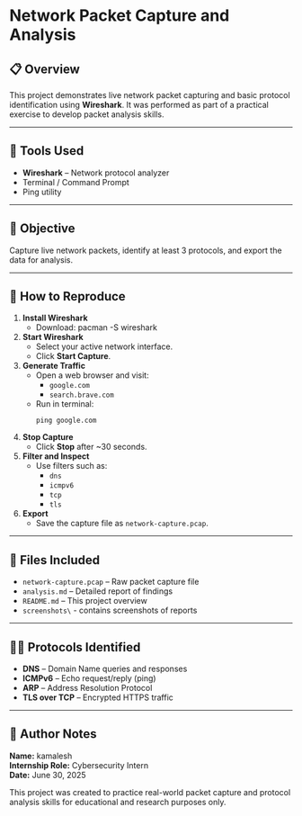 # Network Packet Capture and Analysis

## 📋 Overview
This project demonstrates live network packet capturing and basic protocol identification using **Wireshark**. It was performed as part of a practical exercise to develop packet analysis skills.

---

## 🧰 Tools Used
- **Wireshark** – Network protocol analyzer
- Terminal / Command Prompt
- Ping utility

---

## 🎯 Objective
Capture live network packets, identify at least 3 protocols, and export the data for analysis.

---

## 🚀 How to Reproduce

1. **Install Wireshark**
   - Download: pacman -S wireshark
2. **Start Wireshark**
   - Select your active network interface.
   - Click **Start Capture**.
3. **Generate Traffic**
   - Open a web browser and visit:
     - `google.com`
     - `search.brave.com`
   - Run in terminal:
     ```
     ping google.com
     ```
4. **Stop Capture**
   - Click **Stop** after ~30 seconds.
5. **Filter and Inspect**
   - Use filters such as:
     - `dns`
     - `icmpv6`
     - `tcp`
     - `tls`
6. **Export**
   - Save the capture file as `network-capture.pcap`.

---

## 📝 Files Included

- `network-capture.pcap` – Raw packet capture file
- `analysis.md` – Detailed report of findings
- `README.md` – This project overview
- `screenshots\` - contains screenshots of reports
---

## 🕵️‍♂️ Protocols Identified

- **DNS** – Domain Name queries and responses
- **ICMPv6** – Echo request/reply (ping)
- **ARP** – Address Resolution Protocol
- **TLS over TCP** – Encrypted HTTPS traffic

---

## 📌 Author Notes

**Name:** kamalesh  
**Internship Role:** Cybersecurity Intern  
**Date:** June 30, 2025

This project was created to practice real-world packet capture and protocol analysis skills for educational and research purposes only.
